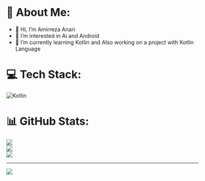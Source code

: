 # 💫 About Me:
- 👋 Hi, I’m Amirreza Anari
- 👀 I’m interested in Ai and Android
- 🌱 I’m currently learning Kotlin and Also working on a project with Kotlin Language


# 💻 Tech Stack:
![Kotlin](https://img.shields.io/badge/kotlin-%237F52FF.svg?style=for-the-badge&logo=kotlin&logoColor=white)
# 📊 GitHub Stats:
![](https://github-readme-stats.vercel.app/api?username=amirreza0anari&theme=dark&hide_border=true&include_all_commits=false&count_private=false)<br/>
![](https://github-readme-streak-stats.herokuapp.com/?user=amirreza0anari&theme=dark&hide_border=true)<br/>
![](https://github-readme-stats.vercel.app/api/top-langs/?username=amirreza0anari&theme=dark&hide_border=true&include_all_commits=false&count_private=false&layout=compact)

---
[![](https://visitcount.itsvg.in/api?id=amirreza0anari&icon=0&color=1)](https://visitcount.itsvg.in)
